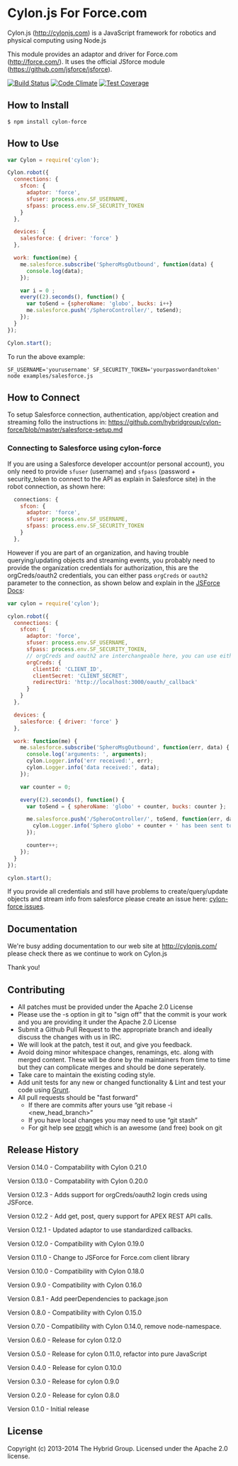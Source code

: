 # Cylon.js For Force.com

Cylon.js (http://cylonjs.com) is a JavaScript framework for robotics and physical computing using Node.js

This module provides an adaptor and driver for Force.com (http://force.com/). It uses the official JSforce module (https://github.com/jsforce/jsforce).

[![Build Status](https://secure.travis-ci.org/hybridgroup/cylon-force.png?branch=master)](http://travis-ci.org/hybridgroup/cylon-force) [![Code Climate](https://codeclimate.com/github/hybridgroup/cylon-force/badges/gpa.svg)](https://codeclimate.com/github/hybridgroup/cylon-force) [![Test Coverage](https://codeclimate.com/github/hybridgroup/cylon-force/badges/coverage.svg)](https://codeclimate.com/github/hybridgroup/cylon-force)

## How to Install

    $ npm install cylon-force

## How to Use

```javascript
var Cylon = require('cylon');

Cylon.robot({
  connections: {
    sfcon: {
      adaptor: 'force',
      sfuser: process.env.SF_USERNAME,
      sfpass: process.env.SF_SECURITY_TOKEN
    }
  },

  devices: {
    salesforce: { driver: 'force' }
  },

  work: function(me) {
    me.salesforce.subscribe('SpheroMsgOutbound', function(data) {
      console.log(data);
    });

    var i = 0 ;
    every((2).seconds(), function() {
      var toSend = {spheroName: 'globo', bucks: i++}
      me.salesforce.push('/SpheroController/', toSend);
    });
  }
});

Cylon.start();
```

To run the above example:

```
SF_USERNAME='yourusername' SF_SECURITY_TOKEN='yourpasswordandtoken' node examples/salesforce.js
```

## How to Connect

To setup Salesforce connection, authentication, app/object creation and streaming follo the instructions in:
https://github.com/hybridgroup/cylon-force/blob/master/salesforce-setup.md

### Connecting to Salesforce using cylon-force

If you are using a Salesforce developer account(or personal account), you only need to provide `sfuser` (username)
and `sfpass` (password + security_token to connect to the API as explain in Salesforce site) in the robot connection, as shown here:

```javascript
  connections: {
    sfcon: {
      adaptor: 'force',
      sfuser: process.env.SF_USERNAME,
      sfpass: process.env.SF_SECURITY_TOKEN
    }
  },
```

However if you are part of an organization, and having trouble querying/updating objects and streaming events,
you probably need to provide the organization credentials for authorization, this are the orgCreds/oauth2 credentials,
you can either pass `orgCreds` or `oauth2` parameter to the connection, as shown below and explain in the
[JSForce Docs](https://jsforce.github.io/document/):

```javascript
var cylon = require('cylon');

cylon.robot({
  connections: {
    sfcon: {
      adaptor: 'force',
      sfuser: process.env.SF_USERNAME,
      sfpass: process.env.SF_SECURITY_TOKEN,
      // orgCreds and oauth2 are interchangeable here, you can use either.
      orgCreds: {
        clientId: 'CLIENT_ID',
        clientSecret: 'CLIENT_SECRET',
        redirectUri: 'http://localhost:3000/oauth/_callback'
      }
    }
  },

  devices: {
    salesforce: { driver: 'force' }
  },

  work: function(me) {
    me.salesforce.subscribe('SpheroMsgOutbound', function(err, data) {
      console.log('arguments: ', arguments);
      cylon.Logger.info('err received:', err);
      cylon.Logger.info('data received:', data);
    });

    var counter = 0;

    every((2).seconds(), function() {
      var toSend = { spheroName: 'globo' + counter, bucks: counter };

      me.salesforce.push('/SpheroController/', toSend, function(err, data) {
        cylon.Logger.info('Sphero globo' + counter + ' has been sent to Salesforce.');
      });

      counter++;
    });
  }
});

cylon.start();
```

If you provide all credentials and still have problems to create/query/update objects and stream info from salesforce please
create an issue here: [cylon-force issues](https://github.com/hybridgroup/cylon-force/issues).

## Documentation
We're busy adding documentation to our web site at http://cylonjs.com/ please check there as we continue to work on Cylon.js

Thank you!

## Contributing

* All patches must be provided under the Apache 2.0 License
* Please use the -s option in git to "sign off" that the commit is your work and you are providing it under the Apache 2.0 License
* Submit a Github Pull Request to the appropriate branch and ideally discuss the changes with us in IRC.
* We will look at the patch, test it out, and give you feedback.
* Avoid doing minor whitespace changes, renamings, etc. along with merged content. These will be done by the maintainers from time to time but they can complicate merges and should be done seperately.
* Take care to maintain the existing coding style.
* Add unit tests for any new or changed functionality & Lint and test your code using [Grunt](http://gruntjs.com/).
* All pull requests should be "fast forward"
  * If there are commits after yours use “git rebase -i <new_head_branch>”
  * If you have local changes you may need to use “git stash”
  * For git help see [progit](http://git-scm.com/book) which is an awesome (and free) book on git

## Release History

Version 0.14.0 - Compatability with Cylon 0.21.0

Version 0.13.0 - Compatability with Cylon 0.20.0

Version 0.12.3 - Adds support for orgCreds/oauth2 login creds using JSForce.

Version 0.12.2 - Add get, post, query support for APEX REST API calls.

Version 0.12.1 - Updated adaptor to use standardized callbacks.

Version 0.12.0 - Compatibility with Cylon 0.19.0

Version 0.11.0 - Change to JSForce for Force.com client library

Version 0.10.0 - Compatibility with Cylon 0.18.0

Version 0.9.0 - Compatibility with Cylon 0.16.0

Version 0.8.1 - Add peerDependencies to package.json

Version 0.8.0 - Compatibility with Cylon 0.15.0

Version 0.7.0 - Compatibility with Cylon 0.14.0, remove node-namespace.

Version 0.6.0 - Release for cylon 0.12.0

Version 0.5.0 - Release for cylon 0.11.0, refactor into pure JavaScript

Version 0.4.0 - Release for cylon 0.10.0

Version 0.3.0 - Release for cylon 0.9.0

Version 0.2.0 - Release for cylon 0.8.0

Version 0.1.0 - Initial release

## License
Copyright (c) 2013-2014 The Hybrid Group. Licensed under the Apache 2.0 license.
